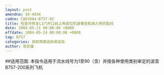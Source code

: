 ```yaml
---
layout: post
amendno: 39-4434
cadno: CAD2004-B757-02
title: 检查并修复L1门开口前上角部位机身蒙皮和承力带的裂纹
date: 2004-05-21 00:00:00 +0800
effdate: 2004-05-24 00:00:00 +0800
tag: B757
categories: 民航西南适航审定处
author: 张农基
---
```


##适用范围:
本指令适用于流水线号为1至90（含）并按各种使用类别审定的波音B757-200系列飞机

